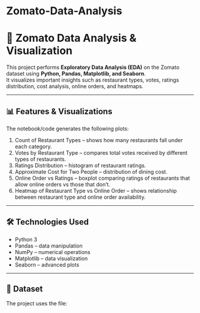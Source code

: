 # Zomato-Data-Analysis
# 🍴 Zomato Data Analysis & Visualization  

This project performs **Exploratory Data Analysis (EDA)** on the Zomato dataset using **Python, Pandas, Matplotlib, and Seaborn**.  
It visualizes important insights such as restaurant types, votes, ratings distribution, cost analysis, online orders, and heatmaps.  

---

## 📊 Features & Visualizations
The notebook/code generates the following plots:
1. Count of Restaurant Types – shows how many restaurants fall under each category.  
2. Votes by Restaurant Type – compares total votes received by different types of restaurants.  
3. Ratings Distribution – histogram of restaurant ratings.  
4. Approximate Cost for Two People – distribution of dining cost.  
5. Online Order vs Ratings – boxplot comparing ratings of restaurants that allow online orders vs those that don’t.  
6. Heatmap of Restaurant Type vs Online Order – shows relationship between restaurant type and online order availability.  

---

## 🛠️ Technologies Used
- Python 3
- Pandas – data manipulation  
- NumPy – numerical operations  
- Matplotlib – data visualization  
- Seaborn – advanced plots  

---

## 📂 Dataset
The project uses the file:  
